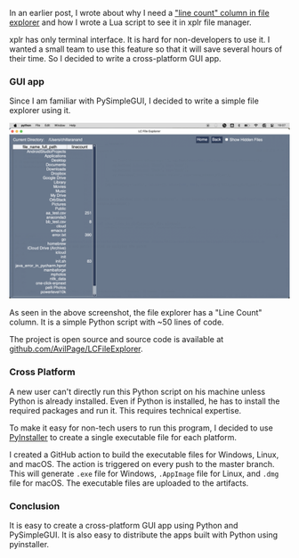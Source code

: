 <!--
.. title: Cross Platform File Explorer in 50 lines of code
.. slug: cross-platform-file-explorer-in-50-lines-of-code
.. date: 2024-01-27 17:59:05 UTC+05:30
.. tags: python, automation
.. category: 
.. link: 
.. description: How to show line count column in custom file manager in 50 lines of code.
.. type: text
-->

In an earlier post, I wrote about why I need a ["line count" column in file explorer](/2023/11/add-column-for-row-count-in-file-manager.html) and how I wrote a Lua script to see it in xplr file manager.

xplr has only terminal interface. It is hard for non-developers to use it. I wanted a small team to use this feature so that it will save several hours of their time. So I decided to write a cross-platform GUI app.


### GUI app

Since I am familiar with PySimpleGUI, I decided to write a simple file explorer using it. 

![Cross Platform File Explorer](/images/lc_file_explorer.png)

As seen in the above screenshot, the file explorer has a "Line Count" column. It is a simple Python script with ~50 lines of code. 

The project is open source and source code is available at [github.com/AvilPage/LCFileExplorer](https://github.com/avilpage/lcfileexplorer).


### Cross Platform

A new user can't directly run this Python script on his machine unless Python is already installed. Even if Python is installed, he has to install the required packages and run it. This requires technical expertise.

To make it easy for non-tech users to run this program, I decided to use [PyInstaller](https://www.pyinstaller.org/) to create a single executable file for each platform.

I created a GitHub action to build the executable files for Windows, Linux, and macOS. The action is triggered on every push to the master branch. This will generate `.exe` file for Windows, `.AppImage` file for Linux, and `.dmg` file for macOS. The executable files are uploaded to the artifacts.


### Conclusion

It is easy to create a cross-platform GUI app using Python and PySimpleGUI. It is also easy to distribute the apps built with Python using pyinstaller.
